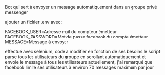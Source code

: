 Bot qui sert à envoyer un message automatiquement dans un groupe privé messenger

ajouter un fichier .env avec:

FACEBOOK_USER=Adresse mail du compteur émetteur
FACEBOOK_PASSWORD=Mot de passe facebook du compte émetteur
MESSAGE=Message à envoyer

effectué avec selenium, code à modifier en fonction de ses besoins
le script parse tous les utilisateurs du groupe en scrollant automatiquement et envoie le message à tous les utilisateurs
actuellement, j'ai remarqué que facebook limite ses utilisateurs à environ 70 messages maximum par jour
